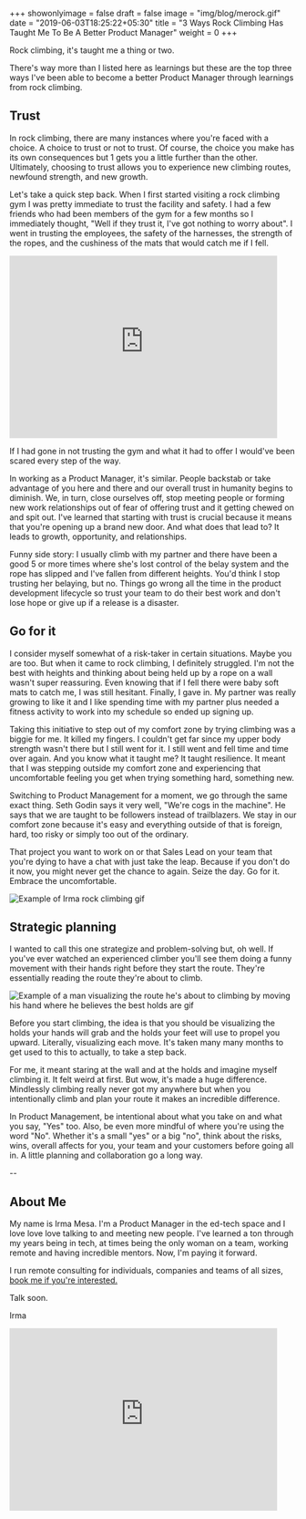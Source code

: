 +++
showonlyimage = false
draft = false
image = "img/blog/merock.gif"
date = "2019-06-03T18:25:22+05:30"
title = "3 Ways Rock Climbing Has Taught Me To Be A Better Product Manager"
weight = 0
+++

Rock climbing, it's taught me a thing or two.

<!--more-->

There's way more than I listed here as learnings but these are the top three ways I've been able to become a better Product Manager through learnings from rock climbing.

## Trust

In rock climbing, there are many instances where you're faced with a choice. A choice to trust or not to trust. Of course, the choice you make has its own consequences but 1 gets you a little further than the other. Ultimately, choosing to trust allows you to experience new climbing routes, newfound strength, and new growth.

Let's take a quick step back. When I first started visiting a rock climbing gym I was pretty immediate to trust the facility and safety. I had a few friends who had been members of the gym for a few months so I immediately thought, "Well if they trust it, I've got nothing to worry about". I went in trusting the employees, the safety of the harnesses, the strength of the ropes, and the cushiness of the mats that would catch me if I fell.

<iframe width="470" height="320" src="https://workfromhomeletters.substack.com/embed" frameborder="0" scrolling="no"></iframe>

If I had gone in not trusting the gym and what it had to offer I would've been scared every step of the way.

In working as a Product Manager, it's similar. People backstab or take advantage of you here and there and our overall trust in humanity begins to diminish. We, in turn, close ourselves off, stop meeting people or forming new work relationships out of fear of offering trust and it getting chewed on and spit out. I've learned that starting with trust is crucial because it means that you're opening up a brand new door. And what does that lead to? It leads to growth, opportunity, and relationships.

Funny side story: I usually climb with my partner and there have been a good 5 or more times where she's lost control of the belay system and the rope has slipped and I've fallen from different heights. You'd think I stop trusting her belaying, but no. Things go wrong all the time in the product development lifecycle so trust your team to do their best work and don't lose hope or give up if a release is a disaster.

## Go for it

I consider myself somewhat of a risk-taker in certain situations. Maybe you are too. But when it came to rock climbing, I definitely struggled. I'm not the best with heights and thinking about being held up by a rope on a wall wasn't super reassuring. Even knowing that if I fell there were baby soft mats to catch me, I was still hesitant. Finally, I gave in. My partner was really growing to like it and I like spending time with my partner plus needed a fitness activity to work into my schedule so ended up signing up.

Taking this initiative to step out of my comfort zone by trying climbing was a biggie for me. It killed my fingers. I couldn't get far since my upper body strength wasn't there but I still went for it. I still went and fell time and time over again. And you know what it taught me? It taught resilience. It meant that I was stepping outside my comfort zone and experiencing that uncomfortable feeling you get when trying something hard, something new.

Switching to Product Management for a moment, we go through the same exact thing. Seth Godin says it very well, "We're cogs in the machine". He says that we are taught to be followers instead of trailblazers. We stay in our comfort zone because it's easy and everything outside of that is foreign, hard, too risky or simply too out of the ordinary.

That project you want to work on or that Sales Lead on your team that you're dying to have a chat with just take the leap. Because if you don't do it now, you might never get the chance to again. Seize the day. Go for it. Embrace the uncomfortable.

![Example of Irma rock climbing gif](/img/blog/merock.gif)

## Strategic planning

I wanted to call this one strategize and problem-solving but, oh well. If you've ever watched an experienced climber you'll see them doing a funny movement with their hands right before they start the route. They're essentially reading the route they're about to climb.

![Example of a man visualizing the route he's about to climbing by moving his hand where he believes the best holds are gif](/img/blog/rockentry.gif)

Before you start climbing, the idea is that you should be visualizing the holds your hands will grab and the holds your feet will use to propel you upward. Literally, visualizing each move. It's taken many many months to get used to this to actually, to take a step back.

For me, it meant staring at the wall and at the holds and imagine myself climbing it. It felt weird at first. But wow, it's made a huge difference. Mindlessly climbing really never got my anywhere but when you intentionally climb and plan your route it makes an incredible difference.

In Product Management, be intentional about what you take on and what you say, "Yes" too. Also, be even more mindful of where you're using the word "No". Whether it's a small "yes" or a big "no", think about the risks, wins, overall affects for you, your team and your customers before going all in. A little planning and collaboration go a long way.

--

## About Me

My name is Irma Mesa. I'm a Product Manager in the ed-tech space and I love love love talking to and meeting new people. I've learned a ton through my years being in tech, at times being the only woman on a team, working remote and having incredible mentors. Now, I'm paying it forward.

I run remote consulting for individuals, companies and teams of all sizes, [book me if you're interested.](/consulting/)

Talk soon.

Irma

<iframe width="470" height="320" src="https://workfromhomeletters.substack.com/embed" frameborder="0" scrolling="no"></iframe>
